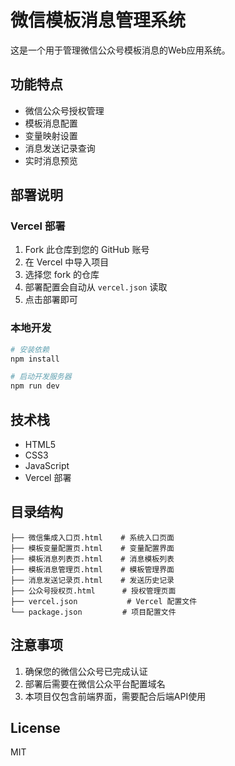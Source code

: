 # 微信模板消息管理系统

这是一个用于管理微信公众号模板消息的Web应用系统。

## 功能特点

- 微信公众号授权管理
- 模板消息配置
- 变量映射设置
- 消息发送记录查询
- 实时消息预览

## 部署说明

### Vercel 部署

1. Fork 此仓库到您的 GitHub 账号
2. 在 Vercel 中导入项目
3. 选择您 fork 的仓库
4. 部署配置会自动从 `vercel.json` 读取
5. 点击部署即可

### 本地开发

```bash
# 安装依赖
npm install

# 启动开发服务器
npm run dev
```

## 技术栈

- HTML5
- CSS3
- JavaScript
- Vercel 部署

## 目录结构

```
├── 微信集成入口页.html    # 系统入口页面
├── 模板变量配置页.html    # 变量配置界面
├── 模板消息列表页.html    # 消息模板列表
├── 模板消息管理页.html    # 模板管理界面
├── 消息发送记录页.html    # 发送历史记录
├── 公众号授权页.html      # 授权管理页面
├── vercel.json           # Vercel 配置文件
└── package.json         # 项目配置文件
```

## 注意事项

1. 确保您的微信公众号已完成认证
2. 部署后需要在微信公众平台配置域名
3. 本项目仅包含前端界面，需要配合后端API使用

## License

MIT 
